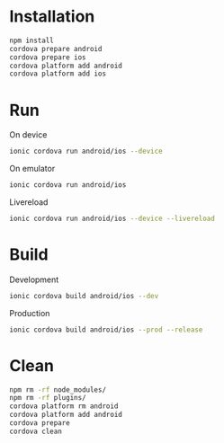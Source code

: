 # Installation
```sh
npm install
cordova prepare android
cordova prepare ios
cordova platform add android
cordova platform add ios
```
# Run
On device 
```sh
ionic cordova run android/ios --device 
```
On emulator
```sh
ionic cordova run android/ios 
```
Livereload
```sh
ionic cordova run android/ios --device --livereload 
```

# Build

Development
```sh
ionic cordova build android/ios --dev
```
Production 

```sh
ionic cordova build android/ios --prod --release 
```



# Clean
```sh
npm rm -rf node_modules/
npm rm -rf plugins/
cordova platform rm android
cordova platform add android
cordova prepare
cordova clean
```



